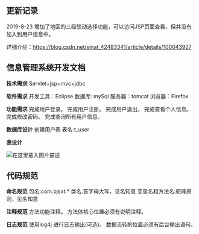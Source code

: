 ## 更新记录
2019-8-23 增加了地区的三级联动选择功能，可以访问JSP页面查看，但并没有加入到用户信息中。

详细介绍：https://blog.csdn.net/sinat_42483341/article/details/100043927

## 信息管理系统开发文档

**技术需求**
Servlet+jsp+mvc+jdbc

**软件需求**
开发工具：Eclipse
数据库: mySql
服务器：tomcat
浏览器：Firefox

**功能需求**
完成用户登录。
完成用户注册。
完成用户退出。
完成查看个人信息。
完成修改密码。
完成查询所有用户信息。

**数据库设计**
创建用户表
表名:t_user

**表设计**

![在这里插入图片描述](https://img-blog.csdnimg.cn/20190822204942928.png?x-oss-process=image/watermark,type_ZmFuZ3poZW5naGVpdGk,shadow_10,text_aHR0cHM6Ly9ibG9nLmNzZG4ubmV0L3NpbmF0XzQyNDgzMzQx,size_1,color_FFFFFF,t_70)

## 代码规范
**命名规范**
包名:com.bjsxt.*
类名:首字母大写，见名知意
变量名和方法名:驼峰原则，见名知意

**注释规范**
方法功能注释。
方法体核心位置必须有说明注释。

**日志规范**
使用log4j 进行日志输出(可选)。
数据流转的位置必须有后台输出语句。

